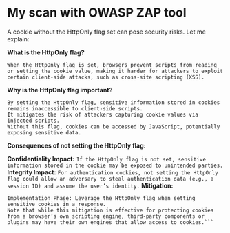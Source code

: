 # My scan with OWASP ZAP tool

A cookie without the HttpOnly flag set can pose security risks. Let me explain:

**What is the HttpOnly flag?**
```The HttpOnly flag is an attribute set on a cookie that prevents client-side JavaScript from accessing the cookie’s value.
When the HttpOnly flag is set, browsers prevent scripts from reading or setting the cookie value, making it harder for attackers to exploit certain client-side attacks, such as cross-site scripting (XSS).
```

**Why is the HttpOnly flag important?**
```
By setting the HttpOnly flag, sensitive information stored in cookies remains inaccessible to client-side scripts.
It mitigates the risk of attackers capturing cookie values via injected scripts.
Without this flag, cookies can be accessed by JavaScript, potentially exposing sensitive data.
```
**Consequences of not setting the HttpOnly flag:**

**Confidentiality Impact:** 
```If the HttpOnly flag is not set, sensitive information stored in the cookie may be exposed to unintended parties.```
**Integrity Impact:** 
```For authentication cookies, not setting the HttpOnly flag could allow an adversary to steal authentication data (e.g., a session ID) and assume the user’s identity.```
**Mitigation:**
```
Implementation Phase: Leverage the HttpOnly flag when setting sensitive cookies in a response.
Note that while this mitigation is effective for protecting cookies from a browser’s own scripting engine, third-party components or plugins may have their own engines that allow access to cookies.```
